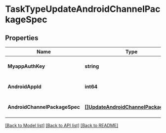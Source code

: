 # TaskTypeUpdateAndroidChannelPackageSpec

## Properties
Name | Type | Description | Notes
------------ | ------------- | ------------- | -------------
**MyappAuthKey** | **string** |  | [optional] [default to null]
**AndroidAppId** | **int64** |  | [optional] [default to null]
**AndroidChannelPackageSpec** | [**[]UpdateAndroidChannelPackageSpec**](update_android_channel_package_spec.md) |  | [optional] [default to null]

[[Back to Model list]](../README.md#documentation-for-models) [[Back to API list]](../README.md#documentation-for-api-endpoints) [[Back to README]](../README.md)



